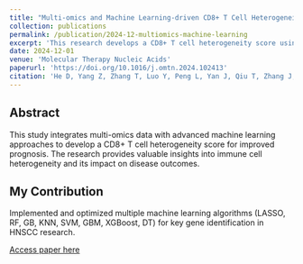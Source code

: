 ```yaml
---
title: "Multi-omics and Machine Learning-driven CD8+ T Cell Heterogeneity Score for Prognosis"
collection: publications
permalink: /publication/2024-12-multiomics-machine-learning
excerpt: 'This research develops a CD8+ T cell heterogeneity score using multi-omics data and machine learning for improved prognosis.'
date: 2024-12-01
venue: 'Molecular Therapy Nucleic Acids'
paperurl: 'https://doi.org/10.1016/j.omtn.2024.102413'
citation: 'He D, Yang Z, Zhang T, Luo Y, Peng L, Yan J, Qiu T, Zhang J, Qin L, Liu Z, Zhang X, Lin L, Sun M. (2024). &quot;Multi-omics and Machine Learning-driven CD8+ T Cell Heterogeneity Score for Prognosis.&quot; <i>Molecular Therapy Nucleic Acids</i>. DOI: 10.1016/j.omtn.2024.102413'
---
```


## Abstract

This study integrates multi-omics data with advanced machine learning approaches to develop a CD8+ T cell heterogeneity score for improved prognosis. The research provides valuable insights into immune cell heterogeneity and its impact on disease outcomes.

## My Contribution

Implemented and optimized multiple machine learning algorithms (LASSO, RF, GB, KNN, SVM, GBM, XGBoost, DT) for key gene identification in HNSCC research.

[Access paper here](https://doi.org/10.1016/j.omtn.2024.102413) 
